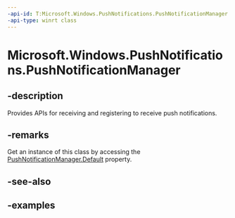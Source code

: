 ```yaml
---
-api-id: T:Microsoft.Windows.PushNotifications.PushNotificationManager
-api-type: winrt class
---
```


# Microsoft.Windows.PushNotifications.PushNotificationManager

<!--
public sealed class PushNotificationManager
-->


## -description

Provides APIs for receiving and registering to receive push notifications.


## -remarks

Get an instance of this class by accessing the [PushNotificationManager.Default](xref:Microsoft.Windows.PushNotifications.PushNotificationManager.Default) property.


## -see-also

## -examples


